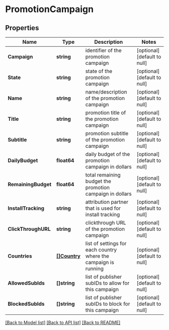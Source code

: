 # PromotionCampaign

## Properties
Name | Type | Description | Notes
------------ | ------------- | ------------- | -------------
**Campaign** | **string** | identifier of the promotion campaign | [optional] [default to null]
**State** | **string** | state of the promotion campaign | [optional] [default to null]
**Name** | **string** | name/description of the promotion campaign | [optional] [default to null]
**Title** | **string** | promotion title of the promotion campaign | [optional] [default to null]
**Subtitle** | **string** | promotion subtitle of the promotion campaign | [optional] [default to null]
**DailyBudget** | **float64** | daily budget of the promotion campaign in dollars | [optional] [default to null]
**RemainingBudget** | **float64** | total remaining budget the promotion campaign in dollars | [optional] [default to null]
**InstallTracking** | **string** | attribution partner that is used for install tracking | [optional] [default to null]
**ClickThroughURL** | **string** | clickthrough URL of the promotion campaign | [optional] [default to null]
**Countries** | [**[]Country**](Country.md) | list of settings for each country where the campaign is running | [optional] [default to null]
**AllowedSubIds** | **[]string** | list of publisher subIDs to allow for this campaign | [optional] [default to null]
**BlockedSubIds** | **[]string** | list of publisher subIDs to block for this campaign | [optional] [default to null]

[[Back to Model list]](../README.md#documentation-for-models) [[Back to API list]](../README.md#documentation-for-api-endpoints) [[Back to README]](../README.md)


